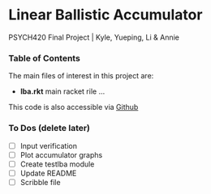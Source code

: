 # Linear Ballistic Accumulator
PSYCH420 Final Project | Kyle, Yueping, Li & Annie

### Table of Contents
The main files of interest in this project are:
* **lba.rkt** main racket rile
...

This code is also accessible via [Github](github.com)

### To Dos (delete later)
- [ ] Input verification
- [ ] Plot accumulator graphs
- [ ] Create testlba module
- [ ] Update README
- [ ] Scribble file
